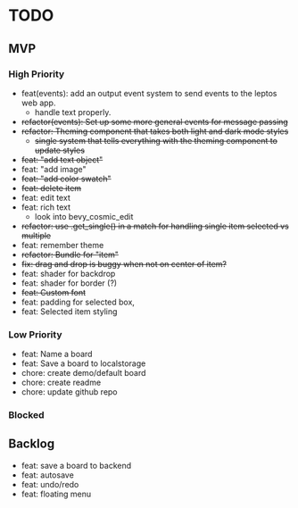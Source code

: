 # TODO

## MVP

### High Priority
- feat(events): add an output event system to send events to the leptos web app.
  - handle text properly.
- ~~refactor(events): Set up some more general events for message passing~~
- ~~refactor: Theming component that takes both light and dark mode styles~~
  - ~~single system that tells everything with the theming component to update styles~~
- ~~feat: "add text object"~~
- feat: "add image"
- ~~feat: "add color swatch"~~
- ~~feat: delete item~~
- feat: edit text
- feat: rich text
  - look into bevy_cosmic_edit
- ~~refactor: use .get_single() in a match for handling single item selected vs multiple~~
- feat: remember theme
- ~~refactor: Bundle for "item"~~
- ~~fix: drag and drop is buggy when not on center of item?~~
- feat: shader for backdrop
- feat: shader for border (?)
- ~~feat: Custom font~~
- feat: padding for selected box,
- feat: Selected item styling


### Low Priority
- feat: Name a board
- feat: Save a board to localstorage
- chore: create demo/default board
- chore: create readme
- chore: update github repo

### Blocked

## Backlog
- feat: save a board to backend
- feat: autosave
- feat: undo/redo
- feat: floating menu
